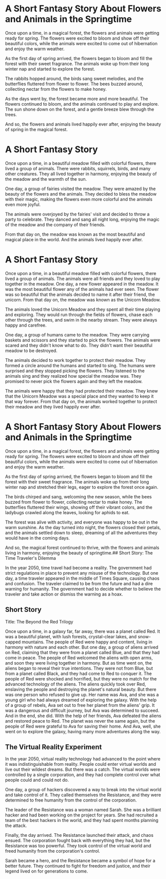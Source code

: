 

# A Short Fantasy Story About Flowers and Animals in the Springtime

Once upon a time, in a magical forest, the flowers and animals were getting ready for spring. The flowers were excited to bloom and show off their beautiful colors, while the animals were excited to come out of hibernation and enjoy the warm weather.

As the first day of spring arrived, the flowers began to bloom and fill the forest with their sweet fragrance. The animals woke up from their long winter nap and started to explore the forest.

The rabbits hopped around, the birds sang sweet melodies, and the butterflies fluttered from flower to flower. The bees buzzed around, collecting nectar from the flowers to make honey.

As the days went by, the forest became more and more beautiful. The flowers continued to bloom, and the animals continued to play and explore. The sun shone down on the forest, and a gentle breeze blew through the trees.

And so, the flowers and animals lived happily ever after, enjoying the beauty of spring in the magical forest.

# A Short Fantasy Story

Once upon a time, in a beautiful meadow filled with colorful flowers, there lived a group of animals. There were rabbits, squirrels, birds, and many other creatures. They all lived together in harmony, enjoying the beauty of the meadow and the warmth of the sun.

One day, a group of fairies visited the meadow. They were amazed by the beauty of the flowers and the animals. They decided to bless the meadow with their magic, making the flowers even more colorful and the animals even more joyful.

The animals were overjoyed by the fairies' visit and decided to throw a party to celebrate. They danced and sang all night long, enjoying the magic of the meadow and the company of their friends.

From that day on, the meadow was known as the most beautiful and magical place in the world. And the animals lived happily ever after.

# A Short Fantasy Story

Once upon a time, in a beautiful meadow filled with colorful flowers, there lived a group of animals. The animals were all friends and they loved to play together in the meadow. One day, a new flower appeared in the meadow. It was the most beautiful flower any of the animals had ever seen. The flower was so beautiful that the animals decided to name it after their friend, the unicorn. From that day on, the meadow was known as the Unicorn Meadow.

The animals loved the Unicorn Meadow and they spent all their time playing and exploring. They would run through the fields of flowers, chase each other through the trees, and swim in the nearby stream. They were always happy and carefree.

One day, a group of humans came to the meadow. They were carrying baskets and scissors and they started to pick the flowers. The animals were scared and they didn't know what to do. They didn't want their beautiful meadow to be destroyed.

The animals decided to work together to protect their meadow. They formed a circle around the humans and started to sing. The humans were surprised and they stopped picking the flowers. They listened to the animals sing and they realized how special the meadow was. They promised to never pick the flowers again and they left the meadow.

The animals were happy that they had protected their meadow. They knew that the Unicorn Meadow was a special place and they wanted to keep it that way forever. From that day on, the animals worked together to protect their meadow and they lived happily ever after.

# A Short Fantasy Story About Flowers and Animals in the Springtime

Once upon a time, in a magical forest, the flowers and animals were getting ready for spring. The flowers were excited to bloom and show off their beautiful colors, while the animals were excited to come out of hibernation and enjoy the warm weather.

As the first day of spring arrived, the flowers began to bloom and fill the forest with their sweet fragrance. The animals woke up from their long winter nap and stretched their legs, eager to explore the forest once again.

The birds chirped and sang, welcoming the new season, while the bees buzzed from flower to flower, collecting nectar to make honey. The butterflies fluttered their wings, showing off their vibrant colors, and the ladybugs crawled along the leaves, looking for aphids to eat.

The forest was alive with activity, and everyone was happy to be out in the warm sunshine. As the day turned into night, the flowers closed their petals, and the animals settled down to sleep, dreaming of all the adventures they would have in the coming days.

And so, the magical forest continued to thrive, with the flowers and animals living in harmony, enjoying the beauty of springtime.## Short Story: The Time Traveler's Dilemma

In the year 2050, time travel had become a reality. The government had strict regulations in place to prevent any misuse of the technology. But one day, a time traveler appeared in the middle of Times Square, causing chaos and confusion. The traveler claimed to be from the future and had a dire warning for humanity. The government had to decide whether to believe the traveler and take action or dismiss the warning as a hoax.


## Short Story

Title: The Beyond the Red Trilogy

Once upon a time, in a galaxy far, far away, there was a planet called Red. It was a beautiful planet, with lush forests, crystal-clear lakes, and snow-capped mountains. The people of Red were happy and content, living in harmony with nature and each other. But one day, a group of aliens arrived on Red, claiming that they were from a planet called Blue, and that they had come in peace. The people of Red welcomed the aliens with open arms, and soon they were living together in harmony. But as time went on, the aliens began to reveal their true intentions. They were not from Blue, but from a planet called Black, and they had come to Red to conquer it. The people of Red were shocked and horrified, but they were no match for the advanced technology of the aliens. The aliens quickly took over Red, enslaving the people and destroying the planet's natural beauty. But there was one person who refused to give up. Her name was Ava, and she was a young girl who had always dreamed of exploring the galaxy. With the help of a group of rebels, Ava set out to free her planet from the aliens' grip. It was a dangerous and difficult journey, but Ava was determined to succeed. And in the end, she did. With the help of her friends, Ava defeated the aliens and restored peace to Red. The planet was never the same again, but the people of Red were grateful to Ava for saving their home. And Ava, well, she went on to explore the galaxy, having many more adventures along the way.
## The Virtual Reality Experiment

In the year 2050, virtual reality technology had advanced to the point where it was indistinguishable from reality. People could enter virtual worlds and live out their wildest dreams. But there was a catch. The virtual worlds were controlled by a single corporation, and they had complete control over what people could and could not do. 

One day, a group of hackers discovered a way to break into the virtual world and take control of it. They called themselves the Resistance, and they were determined to free humanity from the control of the corporation. 

The leader of the Resistance was a woman named Sarah. She was a brilliant hacker and had been working on the project for years. She had recruited a team of the best hackers in the world, and they had spent months planning the attack. 

Finally, the day arrived. The Resistance launched their attack, and chaos ensued. The corporation fought back with everything they had, but the Resistance was too powerful. They took control of the virtual world and freed humanity from the corporation's control. 

Sarah became a hero, and the Resistance became a symbol of hope for a better future. They continued to fight for freedom and justice, and their legend lived on for generations to come.